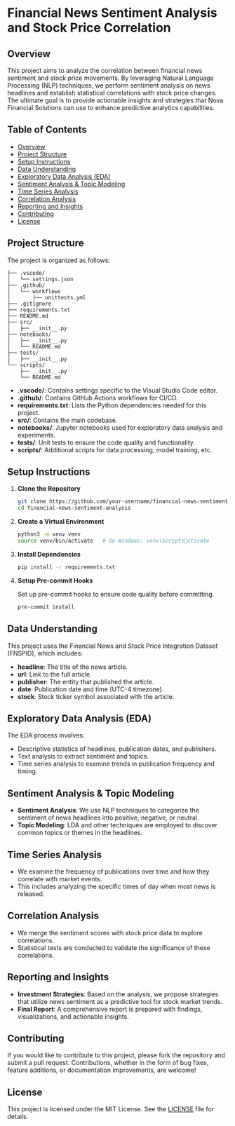 
# Financial News Sentiment Analysis and Stock Price Correlation

## Overview

This project aims to analyze the correlation between financial news sentiment and stock price movements. By leveraging Natural Language Processing (NLP) techniques, we perform sentiment analysis on news headlines and establish statistical correlations with stock price changes. The ultimate goal is to provide actionable insights and strategies that Nova Financial Solutions can use to enhance predictive analytics capabilities.

## Table of Contents

- [Overview](#overview)
- [Project Structure](#project-structure)
- [Setup Instructions](#setup-instructions)
- [Data Understanding](#data-understanding)
- [Exploratory Data Analysis (EDA)](#exploratory-data-analysis-eda)
- [Sentiment Analysis & Topic Modeling](#sentiment-analysis--topic-modeling)
- [Time Series Analysis](#time-series-analysis)
- [Correlation Analysis](#correlation-analysis)
- [Reporting and Insights](#reporting-and-insights)
- [Contributing](#contributing)
- [License](#license)

## Project Structure

The project is organized as follows:

```
├── .vscode/
│   └── settings.json
├── .github/
│   └── workflows
│       ├── unittests.yml
├── .gitignore
├── requirements.txt
├── README.md
├── src/
│   ├── __init__.py
├── notebooks/
│   ├── __init__.py
│   └── README.md
├── tests/
│   ├── __init__.py
└── scripts/
    ├── __init__.py
    └── README.md
```

- **.vscode/**: Contains settings specific to the Visual Studio Code editor.
- **.github/**: Contains GitHub Actions workflows for CI/CD.
- **requirements.txt**: Lists the Python dependencies needed for this project.
- **src/**: Contains the main codebase.
- **notebooks/**: Jupyter notebooks used for exploratory data analysis and experiments.
- **tests/**: Unit tests to ensure the code quality and functionality.
- **scripts/**: Additional scripts for data processing, model training, etc.

## Setup Instructions

1. **Clone the Repository**

   ```bash
   git clone https://github.com/your-username/financial-news-sentiment-analysis.git
   cd financial-news-sentiment-analysis
   ```

2. **Create a Virtual Environment**

   ```bash
   python3 -m venv venv
   source venv/bin/activate   # On Windows: venv\Scriptsctivate
   ```

3. **Install Dependencies**

   ```bash
   pip install -r requirements.txt
   ```

4. **Setup Pre-commit Hooks**

   Set up pre-commit hooks to ensure code quality before committing.

   ```bash
   pre-commit install
   ```

## Data Understanding

This project uses the Financial News and Stock Price Integration Dataset (FNSPID), which includes:

- **headline**: The title of the news article.
- **url**: Link to the full article.
- **publisher**: The entity that published the article.
- **date**: Publication date and time (UTC-4 timezone).
- **stock**: Stock ticker symbol associated with the article.

## Exploratory Data Analysis (EDA)

The EDA process involves:

- Descriptive statistics of headlines, publication dates, and publishers.
- Text analysis to extract sentiment and topics.
- Time series analysis to examine trends in publication frequency and timing.

## Sentiment Analysis & Topic Modeling

- **Sentiment Analysis**: We use NLP techniques to categorize the sentiment of news headlines into positive, negative, or neutral.
- **Topic Modeling**: LDA and other techniques are employed to discover common topics or themes in the headlines.

## Time Series Analysis

- We examine the frequency of publications over time and how they correlate with market events.
- This includes analyzing the specific times of day when most news is released.

## Correlation Analysis

- We merge the sentiment scores with stock price data to explore correlations.
- Statistical tests are conducted to validate the significance of these correlations.

## Reporting and Insights

- **Investment Strategies**: Based on the analysis, we propose strategies that utilize news sentiment as a predictive tool for stock market trends.
- **Final Report**: A comprehensive report is prepared with findings, visualizations, and actionable insights.

## Contributing

If you would like to contribute to this project, please fork the repository and submit a pull request. Contributions, whether in the form of bug fixes, feature additions, or documentation improvements, are welcome!

## License

This project is licensed under the MIT License. See the [LICENSE](LICENSE) file for details.
